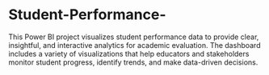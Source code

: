 # Student-Performance-
This Power BI project visualizes student performance data to provide clear, insightful, and interactive analytics for academic evaluation. The dashboard includes a variety of visualizations that help educators and stakeholders monitor student progress, identify trends, and make data-driven decisions.
